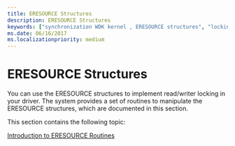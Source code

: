 ```yaml
---
title: ERESOURCE Structures
description: ERESOURCE Structures
keywords: ["synchronization WDK kernel , ERESOURCE structures", "locking WDK kernel", "read/write locking WDK kernel"]
ms.date: 06/16/2017
ms.localizationpriority: medium
---
```


# ERESOURCE Structures





You can use the ERESOURCE structures to implement read/writer locking in your driver. The system provides a set of routines to manipulate the ERESOURCE structures, which are documented in this section.

This section contains the following topic:

[Introduction to ERESOURCE Routines](introduction-to-eresource-routines.md)

 

 




